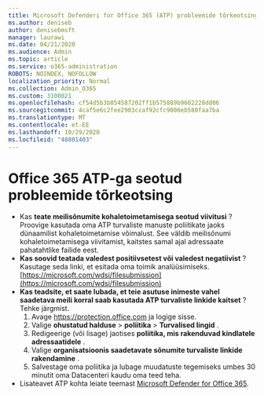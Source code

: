 ```yaml
---
title: Microsoft Defenderi for Office 365 (ATP) probleemide tõrkeotsing
ms.author: deniseb
author: denisebmsft
manager: laurawi
ms.date: 04/21/2020
ms.audience: Admin
ms.topic: article
ms.service: o365-administration
ROBOTS: NOINDEX, NOFOLLOW
localization_priority: Normal
ms.collection: Admin_O365
ms.custom: 3100021
ms.openlocfilehash: cf54d5b3b854587202ff1b575889b9602228dd06
ms.sourcegitcommit: 4caf5e6c2fee2903ccaf92cfc9006eb580faa7ba
ms.translationtype: MT
ms.contentlocale: et-EE
ms.lasthandoff: 10/29/2020
ms.locfileid: "48801403"
---
```

# <a name="troubleshoot-issues-with-office-365-atp"></a>Office 365 ATP-ga seotud probleemide tõrkeotsing

- Kas **teate meilisõnumite kohaletoimetamisega seotud viivitusi** ? Proovige kasutada oma ATP turvaliste manuste poliitikate jaoks dünaamilist kohaletoimetamise võimalust. See väldib meilisõnumi kohaletoimetamisega viivitamist, kaitstes samal ajal adressaate pahatahtlike failide eest.
- **Kas soovid teatada valedest positiivsetest või valedest negatiivist** ? Kasutage seda linki, et esitada oma toimik analüüsimiseks. [https://microsoft.com/wdsi/filesubmission](https://microsoft.com/wdsi/filesubmission)
- **Kas teadsite, et saate lubada, et teie asutuse inimeste vahel saadetava meili korral saab kasutada ATP turvaliste linkide kaitset** ? Tehke järgmist.
    1. Avage https://protection.office.com ja logige sisse.
    2. Valige **ohustatud halduse**  >  **poliitika**  >  **Turvalised lingid** .
    3. Redigeerige (või lisage) jaotises **poliitika, mis rakenduvad kindlatele adressaatidele** .
    4. Valige **organisatsioonis saadetavate sõnumite turvaliste linkide rakendamine** .
    5. Salvestage oma poliitika ja lubage muudatuste tegemiseks umbes 30 minutit oma Datacenteri kaudu oma teed teha.
- Lisateavet ATP kohta leiate teemast [Microsoft Defender for Office 365](https://docs.microsoft.com/microsoft-365/security/office-365-security/office-365-atp).
